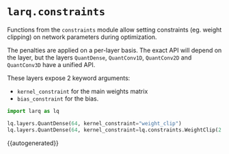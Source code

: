 # `larq.constraints`

Functions from the `constraints` module allow setting constraints (eg. weight clipping) on network parameters during optimization.

The penalties are applied on a per-layer basis. The exact API will depend on the layer, but the layers `QuantDense`, `QuantConv1D`, `QuantConv2D` and `QuantConv3D` have a unified API.

These layers expose 2 keyword arguments:

- `kernel_constraint` for the main weights matrix
- `bias_constraint` for the bias.

```python
import larq as lq

lq.layers.QuantDense(64, kernel_constraint="weight_clip")
lq.layers.QuantDense(64, kernel_constraint=lq.constraints.WeightClip(2.))
```

{{autogenerated}}
